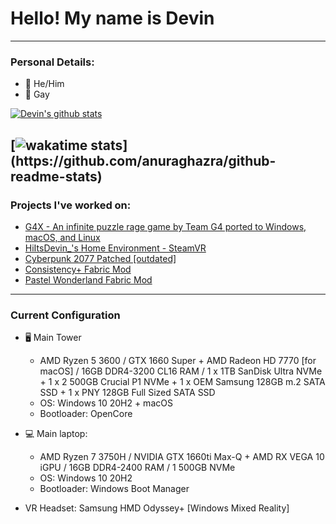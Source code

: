 # Hello! My name is Devin
---
### Personal Details:
- 👨 He/Him
- 🌈 Gay

[![Devin's github stats](https://github-readme-stats.vercel.app/api?username=HiItsDevin&show_icons=true)](https://github.com/anuraghazra/github-readme-stats)

[![wakatime stats](https://github-readme-stats.vercel.app/api/wakatime?username=HiItsDevin_)](https://github.com/anuraghazra/github-readme-stats)
---
### Projects I've worked on:
- [G4X - An infinite puzzle rage game by Team G4 ported to Windows, macOS, and Linux](https://github.com/team-g4/G4X)
- [HiItsDevin_'s Home Environment - SteamVR](https://steamcommunity.com/sharedfiles/filedetails/?id=2152311955)
- [Cyberpunk 2077 Patched [outdated]](https://www.nexusmods.com/cyberpunk2077/mods/188/?tab=forum&topic_id=9417603)
- [Consistency+ Fabric Mod](https://github.com/ConsistencyPlus/ConsistencyPlus)
- [Pastel Wonderland Fabric Mod](https://github.com/devOS-Sanity-Edition/pastelwonderland)
---
### Current Configuration
- 🖥️ Main Tower
  - AMD Ryzen 5 3600 / GTX 1660 Super + AMD Radeon HD 7770 [for macOS] / 16GB DDR4-3200 CL16 RAM / 1 x 1TB SanDisk Ultra NVMe + 1 x 2 500GB Crucial P1 NVMe + 1 x OEM Samsung 128GB m.2 SATA SSD + 1 x PNY 128GB Full Sized SATA SSD
  - OS: Windows 10 20H2 + macOS
  - Bootloader: OpenCore
- 💻 Main laptop: 
  - AMD Ryzen 7 3750H / NVIDIA GTX 1660ti Max-Q + AMD RX VEGA 10 iGPU / 16GB DDR4-2400 RAM / 1 500GB NVMe
  - OS: Windows 10 20H2
  - Bootloader: Windows Boot Manager

- VR Headset: Samsung HMD Odyssey+ [Windows Mixed Reality]
